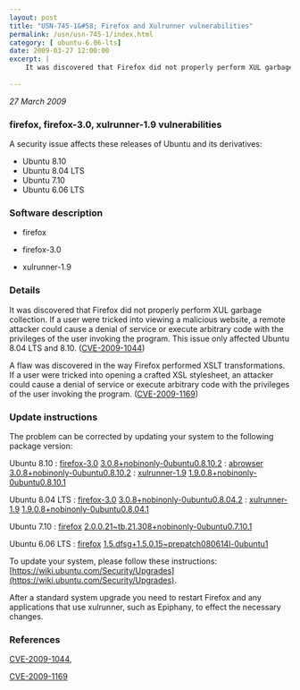 ```yaml
---
layout: post
title: "USN-745-1&#58; Firefox and Xulrunner vulnerabilities"
permalink: /usn/usn-745-1/index.html
category: [ ubuntu-6.06-lts]
date: 2009-03-27 12:00:00
excerpt: |
    It was discovered that Firefox did not properly perform XUL garbage collection. If a user were tricked into viewing a malicious website, a remote attacker could cause a denial of service or execute arbitrary code with the privileges of the user invoking the program. This issue only affected Ubuntu 8.04 LTS and 8.10. ([CVE-2009-1044](http://people.ubuntu.com/~ubuntu-security/cve/CVE-2009-1044))
    
--- 
```

 
 

*27 March 2009*

### firefox, firefox-3.0, xulrunner-1.9 vulnerabilities

A security issue affects these releases of Ubuntu and its derivatives:

* Ubuntu 8.10
* Ubuntu 8.04 LTS
* Ubuntu 7.10
* Ubuntu 6.06 LTS

### Software description

* firefox 

* firefox-3.0 

* xulrunner-1.9 

### Details

It was discovered that Firefox did not properly perform XUL garbage collection. If a user were tricked into viewing a malicious website, a remote attacker could cause a denial of service or execute arbitrary code with the privileges of the user invoking the program. This issue only affected Ubuntu 8.04 LTS and 8.10. ([CVE-2009-1044](http://people.ubuntu.com/~ubuntu-security/cve/CVE-2009-1044))

A flaw was discovered in the way Firefox performed XSLT transformations. If a user were tricked into opening a crafted XSL stylesheet, an attacker could cause a denial of service or execute arbitrary code with the privileges of the user invoking the program. ([CVE-2009-1169](http://people.ubuntu.com/~ubuntu-security/cve/CVE-2009-1169)) 

### Update instructions

The problem can be corrected by updating your system to the following package version:

Ubuntu 8.10
 : [firefox-3.0](https://launchpad.net/ubuntu/+source/firefox-3.0) <span> [3.0.8+nobinonly-0ubuntu0.8.10.2](https://launchpad.net/ubuntu/+source/firefox-3.0/3.0.8+nobinonly-0ubuntu0.8.10.2) </span> 
 : [abrowser](https://launchpad.net/ubuntu/+source/firefox-3.0) <span> [3.0.8+nobinonly-0ubuntu0.8.10.2](https://launchpad.net/ubuntu/+source/firefox-3.0/3.0.8+nobinonly-0ubuntu0.8.10.2) </span> 
 : [xulrunner-1.9](https://launchpad.net/ubuntu/+source/xulrunner-1.9) <span> [1.9.0.8+nobinonly-0ubuntu0.8.10.1](https://launchpad.net/ubuntu/+source/xulrunner-1.9/1.9.0.8+nobinonly-0ubuntu0.8.10.1) </span> 

Ubuntu 8.04 LTS
 : [firefox-3.0](https://launchpad.net/ubuntu/+source/firefox-3.0) <span> [3.0.8+nobinonly-0ubuntu0.8.04.2](https://launchpad.net/ubuntu/+source/firefox-3.0/3.0.8+nobinonly-0ubuntu0.8.04.2) </span> 
 : [xulrunner-1.9](https://launchpad.net/ubuntu/+source/xulrunner-1.9) <span> [1.9.0.8+nobinonly-0ubuntu0.8.04.1](https://launchpad.net/ubuntu/+source/xulrunner-1.9/1.9.0.8+nobinonly-0ubuntu0.8.04.1) </span> 

Ubuntu 7.10
 : [firefox](https://launchpad.net/ubuntu/+source/firefox) <span> [2.0.0.21~tb.21.308+nobinonly-0ubuntu0.7.10.1](https://launchpad.net/ubuntu/+source/firefox/2.0.0.21~tb.21.308+nobinonly-0ubuntu0.7.10.1) </span> 

Ubuntu 6.06 LTS
 : [firefox](https://launchpad.net/ubuntu/+source/firefox) <span> [1.5.dfsg+1.5.0.15~prepatch080614l-0ubuntu1](https://launchpad.net/ubuntu/+source/firefox/1.5.dfsg+1.5.0.15~prepatch080614l-0ubuntu1) </span> 

To update your system, please follow these instructions: [https://wiki.ubuntu.com/Security/Upgrades](https://wiki.ubuntu.com/Security/Upgrades).

After a standard system upgrade you need to restart Firefox and any applications that use xulrunner, such as Epiphany, to effect the necessary changes. 

### References

 
 [CVE-2009-1044](http://people.ubuntu.com/~ubuntu-security/cve/CVE-2009-1044), 

 [CVE-2009-1169](http://people.ubuntu.com/~ubuntu-security/cve/CVE-2009-1169)
 

